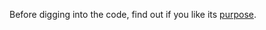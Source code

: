 Before digging into the code, find out if you like its [purpose](https://amithos.github.io/memonice/).
